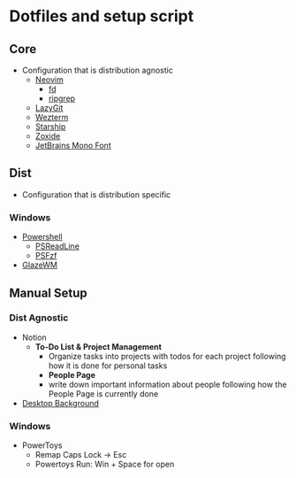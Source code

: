 # Dotfiles and setup script

## Core

- Configuration that is distribution agnostic
  - [Neovim](https://github.com/neovim/neovim/blob/master/INSTALL.md)
    - [fd](https://github.com/sharkdp/fd)
    - [ripgrep](https://github.com/BurntSushi/ripgrep)
  - [LazyGit](https://github.com/jesseduffield/lazygit)
  - [Wezterm](https://wezterm.org/)
  - [Starship](https://starship.rs/)
  - [Zoxide](https://github.com/ajeetdsouza/zoxide)
  - [JetBrains Mono Font](https://www.jetbrains.com/lp/mono/)

## Dist

- Configuration that is distribution specific

### Windows

- [Powershell](https://learn.microsoft.com/en-us/powershell/scripting/install/installing-powershell-on-windows?view=powershell-7.5)
  - [PSReadLine](https://github.com/PowerShell/PSReadLine)
  - [PSFzf](https://github.com/kelleyma49/PSFzf.git)
- [GlazeWM](https://github.com/glzr-io/glazewm)

## Manual Setup

### Dist Agnostic

- Notion
  - **To-Do List & Project Management**
    - Organize tasks into projects with todos for each project following how it is done for personal tasks
    - **People Page**
    - write down important information about people following how the People Page is currently done
- [Desktop Background](https://drive.google.com/file/d/149UO6TqLvFNDMKaQ65xfXnjIW9FV3Wxc/view)

### Windows

- PowerToys
  - Remap Caps Lock -> Esc
  - Powertoys Run: Win + Space for open
